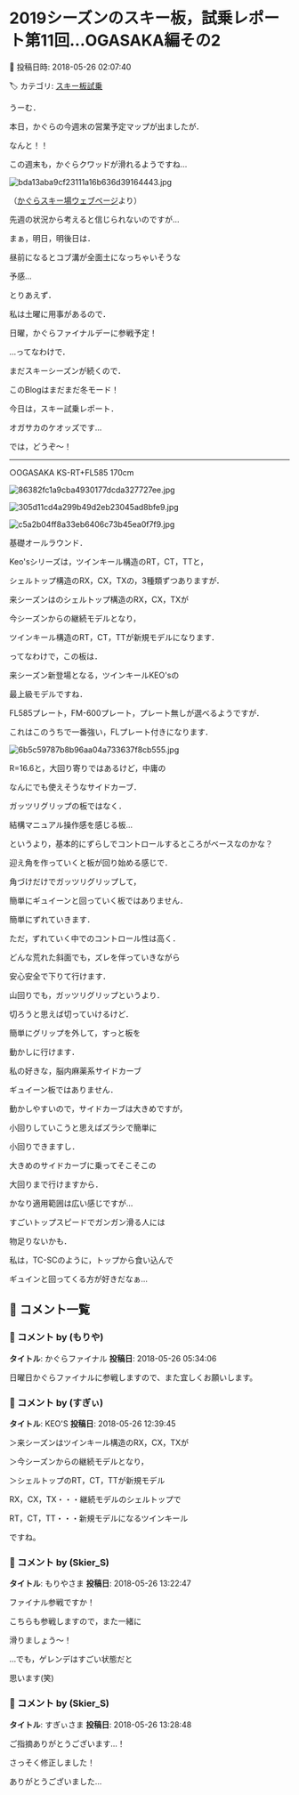 # 2019シーズンのスキー板，試乗レポート第11回…OGASAKA編その2

📅 投稿日時: 2018-05-26 02:07:40

🏷️ カテゴリ: [スキー板試乗](c0bd8048615710cee890e403a36cc9a2b.md)

うーむ．


本日，かぐらの今週末の営業予定マップが出ましたが．


なんと！！


この週末も，かぐらクワッドが滑れるようですね…




![bda13aba9cf23111a16b636d39164443.jpg](images/bda13aba9cf23111a16b636d39164443.jpg)




（[かぐらスキー場ウェブページ](http://www2.princehotels.co.jp/ski/kagura/images/2018coursemap0526.JPG)より）


先週の状況から考えると信じられないのですが…


まぁ，明日，明後日は．


昼前になるとコブ溝が全面土になっちゃいそうな


予感…





とりあえず．


私は土曜に用事があるので．


日曜，かぐらファイナルデーに参戦予定！





…ってなわけで．


まだスキーシーズンが続くので．


このBlogはまだまだ冬モード！


今日は，スキー試乗レポート．


オガサカのケオッズです…





では，どうぞ～！[]()


----





○OGASAKA KS-RT+FL585 170cm







![86382fc1a9cba4930177dcda327727ee.jpg](images/86382fc1a9cba4930177dcda327727ee.jpg)









![305d11cd4a299b49d2eb23045ad8bfe9.jpg](images/305d11cd4a299b49d2eb23045ad8bfe9.jpg)









![c5a2b04ff8a33eb6406c73b45ea0f7f9.jpg](images/c5a2b04ff8a33eb6406c73b45ea0f7f9.jpg)







基礎オールラウンド．





Keo'sシリーズは，ツインキール構造のRT，CT，TTと，


シェルトップ構造のRX，CX，TXの，3種類ずつありますが．





来シーズンはのシェルトップ構造のRX，CX，TXが


今シーズンからの継続モデルとなり，


ツインキール構造のRT，CT，TTが新規モデルになります．





ってなわけで，この板は．


来シーズン新登場となる，ツインキールKEO'sの


最上級モデルですね．


FL585プレート，FM-600プレート，プレート無しが選べるようですが．


これはこのうちで一番強い，FLプレート付きになります．




![6b5c59787b8b96aa04a733637f8cb555.jpg](images/6b5c59787b8b96aa04a733637f8cb555.jpg)







R=16.6と，大回り寄りではあるけど，中庸の


なんにでも使えそうなサイドカーブ．





ガッツリグリップの板ではなく．


結構マニュアル操作感を感じる板…


というより，基本的にずらしでコントロールするところがベースなのかな？


迎え角を作っていくと板が回り始める感じで．


角づけだけでガッツリグリップして，


簡単にギュイーンと回っていく板ではありません．


簡単にずれていきます．


ただ，ずれていく中でのコントロール性は高く．


どんな荒れた斜面でも，ズレを伴っていきながら


安心安全で下りて行けます．





山回りでも，ガッツリグリップというより．


切ろうと思えば切っていけるけど．


簡単にグリップを外して，すっと板を


動かしに行けます．


私の好きな，脳内麻薬系サイドカーブ


ギュイーン板ではありません．


動かしやすいので，サイドカーブは大きめですが，


小回りしていこうと思えばズラシで簡単に


小回りできますし．


大きめのサイドカーブに乗ってそこそこの


大回りまで行けますから．


かなり適用範囲は広い感じですが…


すごいトップスピードでガンガン滑る人には


物足りないかも．





私は，TC-SCのように，トップから食い込んで


ギュインと回ってくる方が好きだなぁ…

## 💬 コメント一覧

### 💬 コメント by (もりや)
**タイトル**: かぐらファイナル
**投稿日**: 2018-05-26 05:34:06

日曜日かぐらファイナルに参戦しますので、また宜しくお願いします。

### 💬 コメント by (すぎぃ)
**タイトル**: KEO'S
**投稿日**: 2018-05-26 12:39:45

＞来シーズンはツインキール構造のRX，CX，TXが

＞今シーズンからの継続モデルとなり，

＞シェルトップのRT，CT，TTが新規モデル



RX，CX，TX・・・継続モデルのシェルトップで

RT，CT，TT・・・新規モデルになるツインキール

ですね。

### 💬 コメント by (Skier_S)
**タイトル**: もりやさま
**投稿日**: 2018-05-26 13:22:47

ファイナル参戦ですか！

こちらも参戦しますので，また一緒に

滑りましょう～！

…でも，ゲレンデはすごい状態だと

思います(笑)

### 💬 コメント by (Skier_S)
**タイトル**: すぎぃさま
**投稿日**: 2018-05-26 13:28:48

ご指摘ありがとうございます…！

さっそく修正しました！



ありがとうございました…

